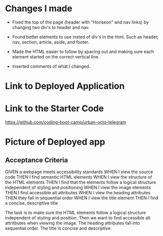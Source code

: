 # Changes I made
- Fixed the top of the page (header with "Horiseon" and nav links) by changing two div's to header and nav.

- Found better elements to use insted of div's in the html. Such as header, nav, section, article, aside, and footer.

- Made the HTML easier to follow by spacing out and making sure each element started on the correct vertical line.

- Inserted comments of what I changed.



# Link to Deployed Application

# Link to the Starter Code
https://github.com/coding-boot-camp/urban-octo-telegram

# Picture of Deployed app

## Acceptance Criteria
GIVEN a webpage meets accessibility standards
WHEN I view the source code
THEN I find semantic HTML elements
WHEN I view the structure of the HTML elements
THEN I find that the elements follow a logical structure independent of styling and positioning
WHEN I view the image elements
THEN I find accessible alt attributes
WHEN I view the heading attributes
THEN they fall in sequential order
WHEN I view the title element
THEN I find a concise, descriptive title


<!--- PSEUDO CODE -->
The task is to make sure the HTML elements follow a logical structure independent of styling and position.
Then we want to find accessible alt attritbutes when viewing the image. 
The heading attributes fall into sequential order. 
The title is concise and descriptive. 
